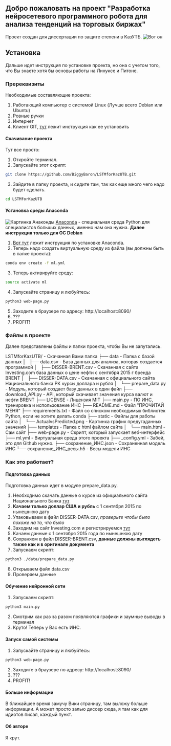 ## Добро пожаловать на проект "Разработка нейросетевого программного робота для анализа тенденций на торговых биржах"
Проект создан для диссертации по защите степени в КазУТБ.
![Вот он](http://www.kazutb.kz/ru/cache/widgetkit/gallery/3/5-39db279268.jpg)
## Установка
Дальше идет инструкция по установке проекта, но она с учетом того, что Вы знаете хотя бы основы работы на Линуксе и Питоне.
### Пререквизиты
Необходимые составляющие проекта:
1. Работающий компьютер с системой Linux (Лучше всего Debian или Ubuntu)
2. Ровные ручки
3. Интернет
4. Клиент GIT, [тут](https://git-scm.com/book/ru/v1/%D0%92%D0%B2%D0%B5%D0%B4%D0%B5%D0%BD%D0%B8%D0%B5-%D0%A3%D1%81%D1%82%D0%B0%D0%BD%D0%BE%D0%B2%D0%BA%D0%B0-Git) лежит инструкция как ее установить

#### Скачивание проекта

Тут все просто:
1. Откройте терминал.
2. Запускайте этот скрипт:
```bash
git clone https://github.com/BiggyBaron/LSTMforKazUTB.git
```
3. Зайдите в папку проекта, и сидите там, так как еще много чего надо будет сделать.
```bash
cd LSTMforKazUTB
```

#### Установка среды Anaconda
![Картинка Анаконды](https://binstar-static-prod.s3.amazonaws.com/latest/img/AnacondaCloud_logo_green.png)
[Anaconda](https://anaconda.org/) - специальная среда Python для специалистов больших данных, именно нам она нужна.
**Далее инструкция только для ОС Debian**
1. [Вот тут](https://www.digitalocean.com/community/tutorials/how-to-install-the-anaconda-python-distribution-on-ubuntu-16-04) лежит инструкция по установке Anaconda.
2. Теперь надо создать виртуальную среду из файла (вы должны быть в папке проекта):
```bash
conda env create -f ml.yml
```
3. Теперь активируйте среду:
```bash
source activate ml
```
4. Запускайте страницу и любуйтесь:
```bash
python3 web-page.py
```
5. Заходите в браузере по адресу: http://localhost:8090/
6. ???
7. PROFIT!

### Файлы в проекте
Далее представлены файлы и папки проекта, чтобы Вы не запутались.

LSTMforKazUTB/ - Скачанная Вами папка
├── data - Папка с базой данных
│   ├── data.csv - База данных для анализа, которая создается программой
│   ├── DISSER-BRENT.csv - Скачанная с сайта Investing.com база данных о цене нефти с сентября 2015 г бренда BRENT
│   ├── DISSER-DATA.csv - Скачанная с официального сайта Национального банка РК курсы доллара и рубля
│   └── prepare_data.py - Модуль, который создает базу данных в один файл
├── download_API.py - API, который скачивает значения курса валют и нефти BRENT
├── LICENSE - Лицензия MIT
├── main.py - ПО ИНС, тренировка и использование ИНС
├── README.md - Файл "ПРОЧИТАЙ МЕНЯ"
├── requirements.txt - Файл со списком необходимых библиотек Python, если не хотите делать conda
├── static - Файлы для работы сайта
│   └── ActualvsPredicted.png - Картинка график предугаданных значений
├── templates - Папка с html файлом сайта
│   └── main.html - Сам сайт
├── web-page.py - Скрипт, который запускает веб-интерфейс
├── ml.yml - Виртуальная среда этого проекта
├── _config.yml - Забей, это для Github нужно.
├── сохранение_ИНС.json - Сохраненная модель ИНС
└── сохранение_ИНС_весы.h5 - Весы модели ИНС

### Как это работает?
#### Подготовка данных
Подготовка данных идет в модуле prepare_data.py.
1. Необходимо скачать данные о курсе из официального сайта Национального Банка [тут](http://nationalbank.kz/?docid=748&switch=russian)
2. **Качаем только доллар США и рубль** с 1 сентября 2015 по нынешнюю дату
3. Упаковываем в файл DISSER-DATA.csv, _проверьте чтобы было похоже на то, что было_
4. Заходим на сайт Investing.com и регистрируемся [тут](https://ru.investing.com/commodities/brent-oil-historical-data)
5. Качаем данные с 1 сентября 2015 года по нынешнюю дату
6. Сохраняем в файл DISSER-BRENT.csv, **данные должны выглядеть также как и в оригинале документа**
7. Запускаем скрипт:
```bash
python3 ./data/prepare_data.py
```
8. Открываем файл data.csv
9. Проверяем данные

#### Обучение нейронной сети
1. Запускаем скрипт:
```bash
python3 main.py
```
2. Смотрим как раз за разом появляются графики и заумные выводы в терминал
3. Круто! Теперь у Вас есть ИНС.

#### Запуск самой системы
1. Запускайте страницу и любуйтесь:
```bash
python3 web-page.py
```
2. Заходите в браузере по адресу: http://localhost:8090/
3. ???
4. PROFIT!

#### Больше информации
В ближайшее время замучу Вики страницу, там выложу больше информации.
А может просто залью диссер сюда, я там как для идиотов писал, каждый пункт.

#### Об авторе
Я крут.
